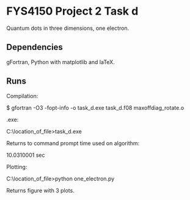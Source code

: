 # FYS4150 Project 2 Task d
Quantum dots in three dimensions, one electron.

## Dependencies
gFortran, Python with matplotlib and laTeX.

## Runs
Compilation:

$ gfortran -O3 -fopt-info -o task_d.exe task_d.f08 maxoffdiag_rotate.o

.exe:

C:\location_of_file>task_d.exe

Returns to command prompt time used on algorithm:

10.0310001     sec


Plotting:

C:\location_of_file>python one_electron.py

Returns figure with 3 plots.


